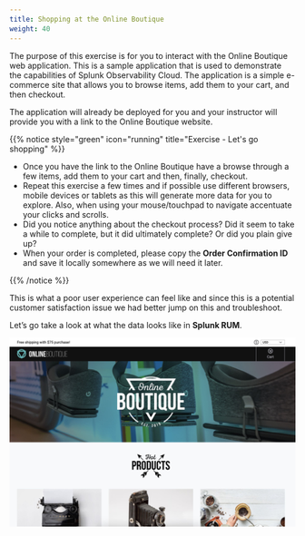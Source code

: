 ```yaml
---
title: Shopping at the Online Boutique
weight: 40
---
```


The purpose of this exercise is for you to interact with the Online Boutique web application.  This is a sample application that is used to demonstrate the capabilities of Splunk Observability Cloud. The application is a simple e-commerce site that allows you to browse items, add them to your cart, and then checkout.

The application will already be deployed for you and your instructor will provide you with a link to the Online Boutique website.

{{% notice style="green" icon="running" title="Exercise - Let's go shopping" %}}

* Once you have the link to the Online Boutique have a browse through a few items, add them to your cart and then, finally, checkout.
* Repeat this exercise a few times and if possible use different browsers, mobile devices or tablets as this will generate more data for you to explore. Also, when using your mouse/touchpad to navigate accentuate your clicks and scrolls.
* Did you notice anything about the checkout process? Did it seem to take a while to complete, but it did ultimately complete? Or did you plain give up?
* When your order is completed, please copy the **Order Confirmation ID** and save it locally somewhere as we will need it later.

{{% /notice %}}

This is what a poor user experience can feel like and since this is a potential customer satisfaction issue we had better jump on this and troubleshoot.

Let’s go take a look at what the data looks like in **Splunk RUM**.

![Online retail site with a large hero image](images/shop.jpg?width=40vw)
